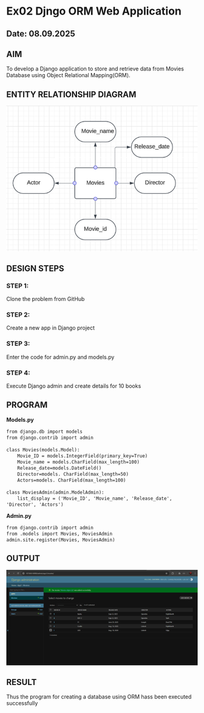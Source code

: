 # Ex02 Djngo ORM Web Application
## Date: 08.09.2025

## AIM
To develop a Django application to store and retrieve data from Movies Database using Object Relational Mapping(ORM).

## ENTITY RELATIONSHIP DIAGRAM

![alt](uml.png)

## DESIGN STEPS

### STEP 1:
Clone the problem from GitHub

### STEP 2:
Create a new app in Django project

### STEP 3:
Enter the code for admin.py and models.py

### STEP 4:
Execute Django admin and create details for 10 books

## PROGRAM

**Models.py**
```
from django.db import models
from django.contrib import admin

class Movies(models.Model):
    Movie_ID = models.IntegerField(primary_key=True)
    Movie_name = models.CharField(max_length=100)
    Release_date=models.DateField()
    Director=models. CharField(max_length=50)
    Actors=models. CharField(max_length=100)
 
class MoviesAdmin(admin.ModelAdmin):
    list_display = ('Movie_ID', 'Movie_name', 'Release_date', 'Director', 'Actors')
```

**Admin.py**
```
from django.contrib import admin
from .models import Movies, MoviesAdmin
admin.site.register(Movies, MoviesAdmin)

```


## OUTPUT

![OUTPUT](out.png)


## RESULT
Thus the program for creating a database using ORM hass been executed successfully
